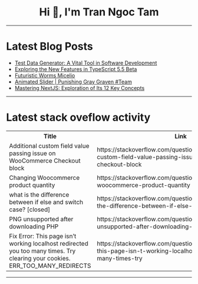<h1 align="center">Hi 👋, I'm Tran Ngoc Tam</h1>

---

# Latest Blog Posts 
<!-- BLOG-POST-LIST:START -->
- [Test Data Generator: A Vital Tool in Software Development](https://dev.to/keploy/test-data-generator-a-vital-tool-in-software-development-205k)
- [Exploring the New Features in TypeScript 5.5 Beta](https://dev.to/jenueldev/exploring-the-new-features-in-typescript-55-beta-cpi)
- [Futuristic Worms Micelio](https://dev.to/kevgutierrez09_/futuristic-worms-micelio-112i)
- [Animated Slider | Punishing Gray Graven #Team](https://dev.to/kevgutierrez09_/animated-slider-punishing-gray-graven-team-41ni)
- [Mastering NextJS: Exploration of Its 12 Key Concepts](https://dev.to/vyan/mastering-nextjs-exploration-of-its-12-key-concepts-14e1)
<!-- BLOG-POST-LIST:END -->

---

# Latest stack oveflow activity
<table>
  <tr><th>Title</th><th>Link</th></tr>
  <!-- STACKOVERFLOW:START --><tr><td>Additional custom field value passing issue on WooCommerce Checkout block</td><td>https://stackoverflow.com/questions/78621094/additional-custom-field-value-passing-issue-on-woocommerce-checkout-block</td></tr><tr><td>Changing Woocommerce product quantity</td><td>https://stackoverflow.com/questions/78621038/changing-woocommerce-product-quantity</td></tr><tr><td>what is the difference between if else and switch case? [closed]</td><td>https://stackoverflow.com/questions/78620792/what-is-the-difference-between-if-else-and-switch-case</td></tr><tr><td>PNG unsupported after downloading PHP</td><td>https://stackoverflow.com/questions/78620786/png-unsupported-after-downloading-php</td></tr><tr><td>Fix Error: This page isn’t working localhost redirected you too many times. Try clearing your cookies. ERR_TOO_MANY_REDIRECTS</td><td>https://stackoverflow.com/questions/78620729/fix-error-this-page-isn-t-working-localhost-redirected-you-too-many-times-try</td></tr><!-- STACKOVERFLOW:END -->
</table>

---


